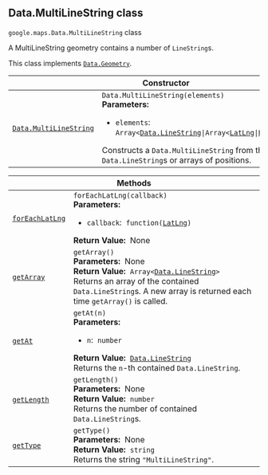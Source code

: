 
<devsite-heading text=" Data.MultiLineString class" for="Data.MultiLineString" level="h2" link="" toc="" back-to-top=""><h2 id="Data.MultiLineString" is-upgraded="">Data.MultiLineString class</h2></devsite-heading>
<p>
<code translate="no" dir="ltr"><span itemprop="path">google.maps</span>.<span itemprop="name">Data.MultiLineString</span></code>
class
</p>
<p>A MultiLineString geometry contains a number of <code translate="no" dir="ltr">LineString</code>s.</p>
<p>This class implements
<code translate="no" dir="ltr"><a href="Data.Geometry.md">Data.Geometry</a></code>.
</p>
<div class="devsite-table-wrapper"><table class="constructors responsive" summary="class Data.MultiLineString - Constructor">
<thead>
<tr><th colspan="2" id="Data.MultiLineString.constructor">Constructor</th>
</tr></thead>
<tbody>
<tr>
<td><code translate="no" dir="ltr"><a class="secret-link" href="#Data.MultiLineString.constructor"><span>Data.MultiLineString</span></a></code></td>
<td><div><code translate="no" dir="ltr">Data.MultiLineString(elements)</code></div>
<div class="desc"><strong>Parameters:</strong>&nbsp; <ul>
<li><code translate="no" dir="ltr">elements</code>:&nbsp; <code translate="no" dir="ltr">Array&lt;<a href="Data.LineString.md">Data.LineString</a>|Array&lt;<a href="LatLng.md">LatLng</a>|<a href="LatLngLiteral.md">LatLngLiteral</a>&gt;&gt;</code></li>
</ul></div>
<div class="desc">Constructs a <code translate="no" dir="ltr">Data.MultiLineString</code> from the given <code translate="no" dir="ltr">Data.LineString</code>s or arrays of positions.</div></td>
</tr>
</tbody>
</table></div>
<div class="devsite-table-wrapper"><table class="methods responsive" summary="class Data.MultiLineString - Methods">
<thead>
<tr><th colspan="2">Methods</th>
</tr></thead>
<tbody>
<tr id="Data.MultiLineString.forEachLatLng">
<td itemprop="property"><code translate="no" dir="ltr"><a class="secret-link" href="#Data.MultiLineString.forEachLatLng"><span>forEachLatLng</span></a></code></td>
<td><div><code translate="no" dir="ltr">forEachLatLng(callback)</code></div>
<div class="desc"><strong>Parameters:</strong>&nbsp; <ul>
<li><code translate="no" dir="ltr">callback</code>:&nbsp; <code translate="no" dir="ltr">function(<a href="LatLng.md">LatLng</a>)</code></li>
</ul></div>
<div class="desc"><strong>Return Value:</strong>&nbsp; None</div>
<div class="desc"></div></td>
</tr>
<tr id="Data.MultiLineString.getArray">
<td itemprop="property"><code translate="no" dir="ltr"><a class="secret-link" href="#Data.MultiLineString.getArray"><span>getArray</span></a></code></td>
<td><div><code translate="no" dir="ltr">getArray()</code></div>
<div class="desc"><strong>Parameters:</strong>&nbsp; None</div>
<div class="desc"><strong>Return Value:</strong>&nbsp; <code translate="no" dir="ltr">Array&lt;<a href="Data.LineString.md">Data.LineString</a>&gt;</code></div>
<div class="desc">Returns an array of the contained <code translate="no" dir="ltr">Data.LineString</code>s. A new array is returned each time <code translate="no" dir="ltr">getArray()</code> is called.</div></td>
</tr>
<tr id="Data.MultiLineString.getAt">
<td itemprop="property"><code translate="no" dir="ltr"><a class="secret-link" href="#Data.MultiLineString.getAt"><span>getAt</span></a></code></td>
<td><div><code translate="no" dir="ltr">getAt(n)</code></div>
<div class="desc"><strong>Parameters:</strong>&nbsp; <ul>
<li><code translate="no" dir="ltr">n</code>:&nbsp; <code translate="no" dir="ltr">number</code></li>
</ul></div>
<div class="desc"><strong>Return Value:</strong>&nbsp; <code translate="no" dir="ltr"><a href="Data.LineString.md">Data.LineString</a></code></div>
<div class="desc">Returns the <code translate="no" dir="ltr">n</code>-th contained <code translate="no" dir="ltr">Data.LineString</code>.</div></td>
</tr>
<tr id="Data.MultiLineString.getLength">
<td itemprop="property"><code translate="no" dir="ltr"><a class="secret-link" href="#Data.MultiLineString.getLength"><span>getLength</span></a></code></td>
<td><div><code translate="no" dir="ltr">getLength()</code></div>
<div class="desc"><strong>Parameters:</strong>&nbsp; None</div>
<div class="desc"><strong>Return Value:</strong>&nbsp; <code translate="no" dir="ltr">number</code></div>
<div class="desc">Returns the number of contained <code translate="no" dir="ltr">Data.LineString</code>s.</div></td>
</tr>
<tr id="Data.MultiLineString.getType">
<td itemprop="property"><code translate="no" dir="ltr"><a class="secret-link" href="#Data.MultiLineString.getType"><span>getType</span></a></code></td>
<td><div><code translate="no" dir="ltr">getType()</code></div>
<div class="desc"><strong>Parameters:</strong>&nbsp; None</div>
<div class="desc"><strong>Return Value:</strong>&nbsp; <code translate="no" dir="ltr">string</code></div>
<div class="desc">Returns the string <code translate="no" dir="ltr">"MultiLineString"</code>.</div></td>
</tr>
</tbody>
</table></div>
